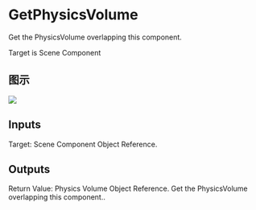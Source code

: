 # GetPhysicsVolume

Get the PhysicsVolume overlapping this component.

Target is Scene Component

## 图示

![]($-20221218-20291111.png)

## Inputs

Target: Scene Component Object Reference.  

## Outputs

Return Value: Physics Volume Object Reference. Get the PhysicsVolume overlapping this component..

